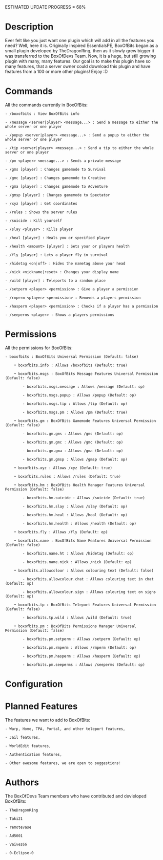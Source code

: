 ESTIMATED UPDATE PROGRESS = 68%

Description
============
Ever felt like you just want one plugin which will add in all the features you need? Well, here it is. Originally inspired EssentialsPE, BoxOfBits began as a small plugin developed by TheDragonRing, then as it slowly grew bigger it was transferred to the BoxOfDevs Team. Now, it is a huge, but still growing plugin with many, many features. Our goal is to make this plugin have so many features, that a server owner could download this plugin and have features from a 100 or more other plugins! Enjoy :D

Commands
=========
All the commands currently in BoxOfBits:

    - /boxofbits : View BoxOfBits info

    - /message <server|player> <message...> : Send a message to either the whole server or one player

    - /popup <server|player> <message...> : Send a popup to either the whole server or one player

    - /tip <server|player> <message...> : Send a tip to either the whole server or one player

    - /pm <player> <message...> : Sends a private message

    - /gms [player] : Changes gamemode to Survival

    - /gmc [player] : Changes gamemode to Creative

    - /gma [player] : Changes gamemode to Adventure

    - /gmsp [player] : Changes gamemode to Spectator

    - /xyz [player] : Get coordinates

    - /rules : Shows the server rules

    - /suicide : Kill yourself

    - /slay <player> : Kills player

    - /heal [player] : Heals you or specified player

    - /health <amount> [player] : Sets your or players health

    - /fly [player] : Lets a player fly in survival

    - /hidetag <on|off> : Hides the nametag above your head

    - /nick <nickname|reset> : Changes your display name

    - /wild [player] : Teleports to a random place

    - /setperm <player> <permission> : Give a player a permission

    - /rmperm <player> <permission> : Removes a players permission

    - /hasperm <player> <permission> : Checks if a player has a permission

    - /seeperms <player> : Shows a players permissions

Permissions
============
All the permissions for BoxOfBits:

    - boxofbits : BoxOfBits Universal Permission (Default: false)

        • boxofbits.info : Allows /boxofbits (Default: true)

        • boxofbits.msgs : BoxOfBits Message Features Universal Permission (Default: false)

            - boxofbits.msgs.message : Allows /message (Default: op)

            - boxofbits.msgs.popup : Allows /popup (Default: op)

            - boxofbits.msgs.tip : Allows /tip (Default: op)

            - boxofbits.msgs.pm : Allows /pm (Default: true)

        • boxofbits.gm : BoxOfBits Gamemode Features Universal Permission (Default: false)

            - boxofbits.gm.gms : Allows /gms (Default: op)

            - boxofbits.gm.gmc : Allows /gmc (Default: op)

            - boxofbits.gm.gma : Allows /gma (Default: op)

            - boxofbits.gm.gmsp : Allows /gmsp (Default: op)

        • boxofbits.xyz : Allows /xyz (Default: true)

        • boxofbits.rules : Allows /rules (Default: true)

        • boxofbits.hm : BoxOfBits Health Manager Features Universal Permission (Default: false)

            - boxofbits.hm.suicide : Allows /suicide (Default: true)

            - boxofbits.hm.slay : Allows /slay (Default: op)

            - boxofbits.hm.heal : Allows /heal (Default: op)

            - boxofbits.hm.health : Allows /health (Default: op)

        • boxofbits.fly : Allows /fly (Default: op)

        • boxofbits.name : BoxOfBits Name Features Universal Permission (Default: false)

            - boxofbits.name.ht : Allows /hidetag (Default: op)

            - boxofbits.name.nick : Allows /nick (Default: op)

        • boxofbits.allowcolour : Allows colouring text (Default: false)

			- boxofbits.allowcolour.chat : Allows colouring text in chat (Default: op)

			- boxofbits.allowcolour.sign : Allows colouring text on signs (Default: op)

        • boxofbits.tp : BoxOfBits Teleport Features Universal Permission (Default: false)

            - boxofbits.tp.wild : Allows /wild (Default: true)

        • boxofbits.pm : BoxOfBits Permissions Manager Universal Permission (Default: false)

            - boxofbits.pm.setperm : Allows /setperm (Default: op)

            - boxofbits.pm.rmperm : Allows /rmperm (Default: op)

            - boxofbits.pm.hasperm : Allows /hasperm (Default: op)

            - boxofbits.pm.seeperms : Allows /seeperms (Default: op)

Configuration
==============


Planned Features
=================
The features we want to add to BoxOfBits:

    - Warp, Home, TPA, Portal, and other teleport features,

    - Jail features,

    - WorldEdit features,

    - Authentication features,

    - Other awesome features, we are open to suggestions!

Authors
========
The BoxOfDevs Team members who have contributed and devleloped BoxOfBits:

    - TheDragonRing

    - Taki21

    - remotevase

    - Ad5001

    - Vaivez66

	- 0-Eclipse-0
